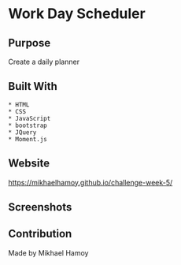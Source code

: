 # Work Day Scheduler

## Purpose

Create a daily planner

## Built With

    * HTML
    * CSS
    * JavaScript
    * bootstrap
    * JQuery
    * Moment.js

## Website

https://mikhaelhamoy.github.io/challenge-week-5/

## Screenshots

## Contribution

Made by Mikhael Hamoy
